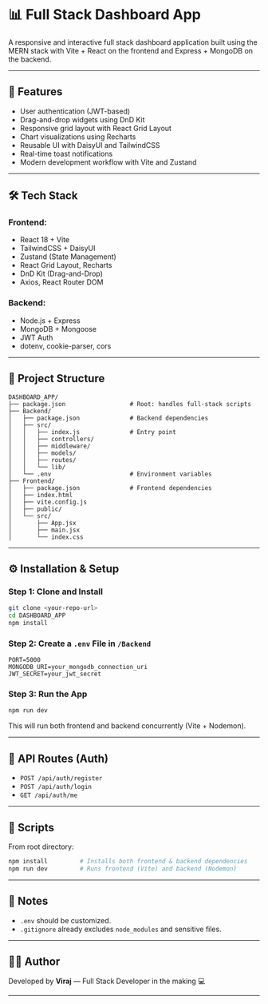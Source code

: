 # 📊 Full Stack Dashboard App

A responsive and interactive full stack dashboard application built using the MERN stack with Vite + React on the frontend and Express + MongoDB on the backend.

---

## 🚀 Features

- User authentication (JWT-based)
- Drag-and-drop widgets using DnD Kit
- Responsive grid layout with React Grid Layout
- Chart visualizations using Recharts
- Reusable UI with DaisyUI and TailwindCSS
- Real-time toast notifications
- Modern development workflow with Vite and Zustand

---

## 🛠 Tech Stack

### Frontend:
- React 18 + Vite
- TailwindCSS + DaisyUI
- Zustand (State Management)
- React Grid Layout, Recharts
- DnD Kit (Drag-and-Drop)
- Axios, React Router DOM

### Backend:
- Node.js + Express
- MongoDB + Mongoose
- JWT Auth
- dotenv, cookie-parser, cors

---

## 📁 Project Structure

```
DASHBOARD_APP/
├── package.json                  # Root: handles full-stack scripts
├── Backend/
│   ├── package.json              # Backend dependencies
│   ├── src/
│   │   ├── index.js              # Entry point
│   │   ├── controllers/
│   │   ├── middleware/
│   │   ├── models/
│   │   ├── routes/
│   │   └── lib/
│   └── .env                      # Environment variables
├── Frontend/
│   ├── package.json              # Frontend dependencies
│   ├── index.html
│   ├── vite.config.js
│   ├── public/
│   └── src/
│       ├── App.jsx
│       ├── main.jsx
│       └── index.css

```

---

## ⚙️ Installation & Setup

### Step 1: Clone and Install

```bash
git clone <your-repo-url>
cd DASHBOARD_APP
npm install
```

### Step 2: Create a `.env` File in `/Backend`

```env
PORT=5000
MONGODB_URI=your_mongodb_connection_uri
JWT_SECRET=your_jwt_secret
```

### Step 3: Run the App

```bash
npm run dev
```

This will run both frontend and backend concurrently (Vite + Nodemon).

---

## 🧪 API Routes (Auth)

- `POST /api/auth/register`
- `POST /api/auth/login`
- `GET /api/auth/me`

---

## 📝 Scripts

From root directory:
```bash
npm install         # Installs both frontend & backend dependencies
npm run dev         # Runs frontend (Vite) and backend (Nodemon)
```

---

## 📌 Notes

- `.env` should be customized.
- `.gitignore` already excludes `node_modules` and sensitive files.

---

## 👨‍💻 Author

Developed by **Viraj** — Full Stack Developer in the making 💻

---

